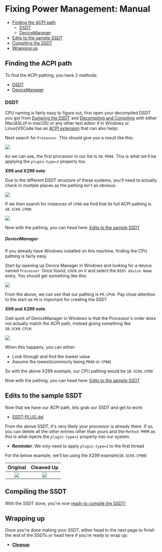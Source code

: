 # Fixing Power Management: Manual

* [Finding the ACPI path](#finding-the-acpi-path)
  * [DSDT](#dsdt)
  * [DeviceManager](#devicemanager)
* [Edits to the sample SSDT](#edits-to-the-sample-ssdt)
* [Compiling the SSDT](#compiling-the-ssdt)
* [Wrapping up](#wrapping-up)

## Finding the ACPI path

To find the ACPI pathing, you have 2 methods:

* [DSDT](#dsdt)
* [DeviceManager](#devicemanager)

### DSDT

CPU naming is fairly easy to figure out, first open your decompiled DSDT you got from [Dumping the DSDT](/Manual/dump.md) and [Decompiling and Compiling](/Manual/compile.md) with either MaciASL(if in macOS) or any other text editor if in Windows or Linux(VSCode has an [ACPI extension](https://marketplace.visualstudio.com/items?itemName=Thog.vscode-asl) that can also help).

Next search for `Processor`. This should give you a result like this:

![](../../images/Universal/plug-md/processor.png)

As we can see, the first processor in our list is `SB.PR00`. This is what we'll be applying the `plugin-type=1` property too.

**X99 and X299 note**:

Due to the different DSDT structure of these systems, you'll need to actually check in multiple places as the pathing isn't as obvious:

![](../../images/Universal/plug-md/processor-2.png)

If we then search for instances of `CP00` we find that its full ACPI pathing is `SB.SCK0.CP00`:

![](../../images/Universal/plug-md/cp00.png)

Now with the pathing, you can head here: [Edits to the sample SSDT](#edits-to-the-sample-ssdt)

##### DeviceManager

If you already have Windows installed on this machine, finding the CPU pathing is fairly easy.

Start by opening up Device Manager in Windows and looking for a device named `Processor`. Once found, click on it and select the `BIOS device Name` entry. You should get something like this:

![](../../images/Universal/plug-md/plug-bios.png)

From the above, we can see that our pathing is `PR.CPU0`. Pay close attention to the start as `PR` is important for creating the SSDT

**X99 and X299 note**:

Odd quirk of DeviceManager in Windows is that the Processor's order does not actually match the ACPI path, instead giving something like `SB.SCK0.CP10`:

![](../../images/Universal/plug-md/plug-x299.png)

When this happens, you can either:

* Look through and find the lowest value
* Assume the lowest(commonly being `PR00` or `CP00`)

So with the above X299 example, our CPU pathing would be `SB.SCK0.CP00`

Now with the pathing, you can head here: [Edits to the sample SSDT](#edits-to-the-sample-ssdt)

## Edits to the sample SSDT

Now that we have our ACPI path, lets grab our SSDT and get to work:

* [SSDT-PLUG.dsl](https://github.com/acidanthera/OpenCorePkg/tree/master/Docs/AcpiSamples/Source/SSDT-PLUG.dsl)

From the above SSDT, it's very likely your processor is already there. If so, you can delete all the other entries other than yours and the `Method PMPM` as this is what injects the `plugin-type=1` property into our system.

* **Reminder**: We only need to apply `plugin-type=1` to the first thread

For the below example, we'll be using the X299 example(`SB.SCK0.CP00`)

Original          |  Cleaned Up
:-------------------------:|:-------------------------:
![](../../images/Universal/plug-md/ssdt-mess.png)  |  ![](../../images/Universal/plug-md/ssdt-clean.png)

## Compiling the SSDT

 With the SSDT done, you're now [ready to compile the SSDT!](/Manual/compile.md)

## Wrapping up

Once you're done making your SSDT, either head to the next page to finish the rest of the SSDTs or head here if you're ready to wrap up:

* [**Cleanup**](/cleanup.md)
